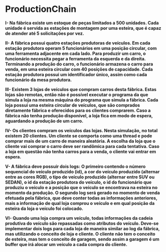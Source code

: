 # ProductionChain
 
**I- Na fábrica existe um estoque de peças limitados a 500 unidades. Cada unidade é
servida as estações de montagem por uma esteira, que é capaz de atender até 5
solicitações por vez.**

**II- A fábrica possui quatro estações produtoras de veículos. Em cada estação
produtora operam 5 funcionários em uma posição circular, com uma ferramenta
adjacente em cada lado. Para produzir um carro, o funcionário necessita pegar a
ferramenta da esquerda e da direita. Terminando a produção do carro, o
funcionário armazena o carro para venda, em uma esteira circular com 40 posições
de capacidade. Cada estação produtora possui um identificador único, assim como
cada funcionário da mesa produtora.**

**III- Existem 3 lojas de veículos que compram carros desta fábrica. Estas lojas são
remotas, então não é possível executar o programa da que simula a loja na mesma
máquina do programa que simula a fábrica. Cada loja possui uma esteira circular
de veículos, que são comprados diretamente fábrica e oferecidos para os clientes
comprarem. Caso a fábrica não tenha produção disponível, a loja fica em modo de
espera, aguardando a produção de um carro.**

**IV- Os clientes compram os veículos das lojas. Nesta simulação, no total existem 20
clientes. Um cliente se comporta como uma thread e pode comprar mais de um
carro de maneira aleatória. A escolha da loja que o cliente vai comprar o carro
deve ser randômica para cada tentativa. Caso a loja em questão não tenha carros
para a venda, o cliente vai entrar em espera.**

**V- A fábrica deve possuir dois logs: O primeiro contendo o número sequencial do
veículo produzido (id), a cor do veículo produzido (alternar entre as cores RGB), o
tipo de veículo produzido (alternar entre SUV ou SEDAN), o id da estação
produtora do veículo, o id do funcionário que produziu o veículo e a posição que o
veículo se encontrava na esteira no momento da produção. O segundo log será
gerado no momento de venda efetuada pela fábrica, que deve conter todas as
informações anteriores, mais a informação de qual loja comprou o veículo e em
qual posição da esteira da loja o veículo foi colocado.**

**VI- Quando uma loja compra um veículo, todas informações da cadeia produtiva do
veículo são repassadas como atributos do veículo. Deve-se implementar dois logs
para cada loja de maneira similar ao log da fábrica, mas utilizando o conceito de
loja e cliente. O cliente não tem o conceito de esteira, mas tem o conceito de
garagem, sendo assim a garagem é um buffer que irá alocar um veículo a cada
compra do cliente.**
